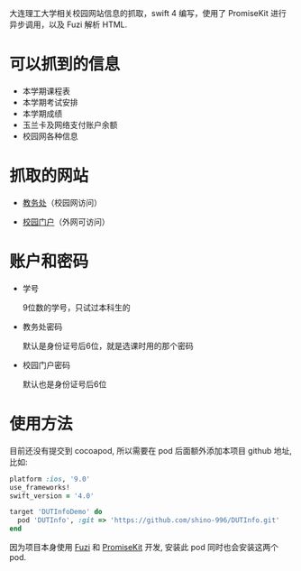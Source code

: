大连理工大学相关校园网站信息的抓取，swift 4 编写，使用了 PromiseKit 进行异步调用，以及 Fuzi 解析 HTML.

# 可以抓到的信息

- 本学期课程表
- 本学期考试安排
- 本学期成绩
- 玉兰卡及网络支付账户余额
- 校园网各种信息

# 抓取的网站

- [教务处][teach]（校园网访问）

- [校园门户][portal]（外网可访问）

# 账户和密码

- 学号

    9位数的学号，只试过本科生的

- 教务处密码

    默认是身份证号后6位，就是选课时用的那个密码

- 校园门户密码

    默认也是身份证号后6位

# 使用方法

目前还没有提交到 cocoapod, 所以需要在 pod 后面额外添加本项目 github 地址, 比如:

``` ruby
platform :ios, '9.0'
use_frameworks!
swift_version = '4.0'

target 'DUTInfoDemo' do
  pod 'DUTInfo', :git => 'https://github.com/shino-996/DUTInfo.git'
end
```

因为项目本身使用 [Fuzi][fuzi] 和 [PromiseKit][promisekit] 开发, 安装此 pod 同时也会安装这两个 pod.

[teach]: http://zhjw.dlut.edu.cn
[portal]: https://portal.dlut.edu.cn
[fuzi]: https://github.com/cezheng/Fuzi
[promisekit]: https://github.com/mxcl/PromiseKit